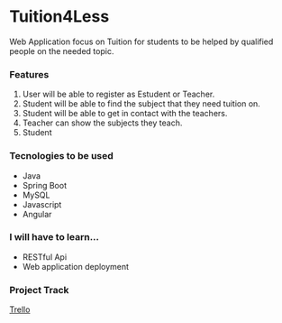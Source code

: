 # Tuition4Less

Web Application focus on Tuition for students to be helped by qualified people on the needed topic.

### Features

1. User will be able to register as Estudent or Teacher.
2. Student will be able to find the subject that they need tuition on.
3. Student will be able to get in contact with the teachers.
4. Teacher can show the subjects they teach.
5. Student




### Tecnologies to be used

- Java
- Spring Boot
- MySQL
- Javascript
- Angular

### I will have to learn...

- RESTful Api
- Web application deployment

### Project Track
[Trello](https://trello.com/)
